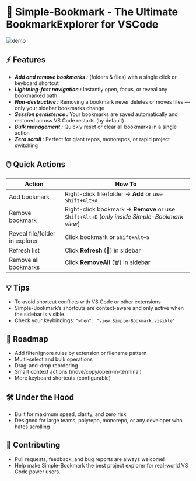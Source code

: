 # 🚀 Simple-Bookmark - The Ultimate BookmarkExplorer for VSCode

![demo](logo_demonstration.gif)

## ⚡️ Features

- ***Add and remove bookmarks  :*** (folders & files) with a single click or keyboard shortcut
- ***Lightning-fast navigation  :*** Instantly open, focus, or reveal any bookmarked path
- ***Non-destructive  :*** Removing a bookmark never deletes or moves files — only your sidebar bookmarks change
- ***Session persistence  :*** Your bookmarks are saved automatically and restored across VS Code restarts (by default)
- ***Bulk management  :*** Quickly reset or clear all bookmarks in a single action
- ***Zero scroll  :*** Perfect for giant repos, monorepos, or rapid project switching

## 🖱️ Quick Actions

| Action                        | How To                                 |
|-------------------------------|----------------------------------------|
| Add bookmark                  | Right-click file/folder → **Add** or use `Shift+Alt+A` |
| Remove bookmark               | Right-click bookmark → **Remove** or use `Shift+Alt+D` (*only inside Simple-Bookmark view*) |
| Reveal file/folder in explorer| Click bookmark or `Shift+Alt+S`        |
| Refresh list                  | Click **Refresh** (🔄) in sidebar      |
| Remove all bookmarks          | Click **RemoveAll** (🗑️) in sidebar   |

## 💡 Tips

- To avoid shortcut conflicts with VS Code or other extensions
- Simple-Bookmark’s shortcuts are context-aware and only active when the sidebar is visible.
- Check your keybindings: `"when": "view.Simple-Bookmark.visible"`

## 🚧 Roadmap

- Add filter/ignore rules by extension or filename pattern
- Multi-select and bulk operations
- Drag-and-drop reordering
- Smart context actions (move/copy/open-in-terminal)
- More keyboard shortcuts (configurable)

## 🛠️ Under the Hood

- Built for maximum speed, clarity, and zero risk
- Designed for large teams, polyrepo, monorepo, or any developer who hates scrolling

## 📢 Contributing

- Pull requests, feedback, and bug reports are always welcome!
- Help make Simple-Bookmark the best project explorer for real-world VS Code power users.
